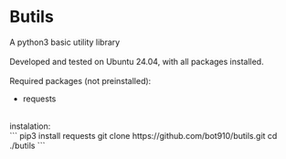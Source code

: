 Butils
======
A python3 basic utility library
<br>
<br>
Developed and tested on Ubuntu 24.04, with all packages installed.
<br>
<br>
Required packages (not preinstalled):
 - requests

<br>
instalation:
<br>
```
pip3 install requests
git clone https://github.com/bot910/butils.git
cd ./butils
```